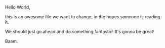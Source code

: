 Hello World, 

this is an awesome file we want to change, in the hopes someone is reading it.

We should just go ahead and do something fantastic! It's gonna be great!

Baam.

